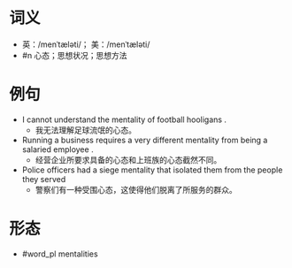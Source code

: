 # 词义
- 英：/menˈtæləti/； 美：/menˈtæləti/
- #n 心态；思想状况；思想方法
# 例句
- I cannot understand the mentality of football hooligans .
	- 我无法理解足球流氓的心态。
- Running a business requires a very different mentality from being a salaried employee .
	- 经营企业所要求具备的心态和上班族的心态截然不同。
- Police officers had a siege mentality that isolated them from the people they served
	- 警察们有一种受围心态，这使得他们脱离了所服务的群众。
# 形态
- #word_pl mentalities
